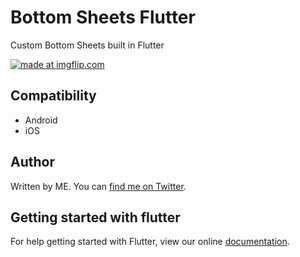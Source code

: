 # Bottom Sheets Flutter

Custom Bottom Sheets built in Flutter

<a href="https://imgflip.com/gif/2k35ds"><img src="https://i.imgflip.com/2k35ds.gif" title="made at imgflip.com"/></a>

## Compatibility

- Android
- iOS 

## Author

Written by ME. You can [find me on Twitter](https://twitter.com/nitinmehta19).

## Getting started with flutter

For help getting started with Flutter, view our online
[documentation](https://flutter.io/).
